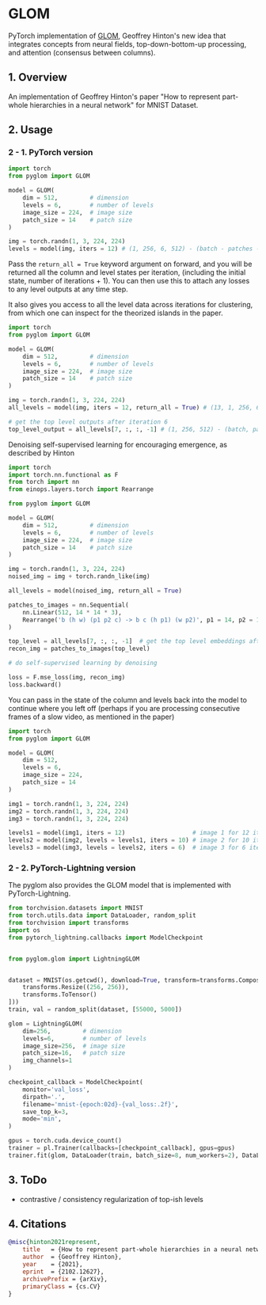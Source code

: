 # GLOM

PyTorch implementation of [GLOM](https://arxiv.org/abs/2102.12627), Geoffrey Hinton's new idea that integrates concepts from neural fields, top-down-bottom-up processing, and attention (consensus between columns).

## 1. Overview

An implementation of Geoffrey Hinton's paper "How to represent part-whole hierarchies in a neural network" for MNIST Dataset.

## 2. Usage

### 2 - 1. PyTorch version

```python
import torch
from pyglom import GLOM

model = GLOM(
    dim = 512,         # dimension
    levels = 6,        # number of levels
    image_size = 224,  # image size
    patch_size = 14    # patch size
)

img = torch.randn(1, 3, 224, 224)
levels = model(img, iters = 12) # (1, 256, 6, 512) - (batch - patches - levels - dimension)
```

Pass the `return_all = True` keyword argument on forward, and you will be returned all the column and level states per iteration, (including the initial state, number of iterations + 1). You can then use this to attach any losses to any level outputs at any time step.

It also gives you access to all the level data across iterations for clustering, from which one can inspect for the theorized islands in the paper.

```python
import torch
from pyglom import GLOM

model = GLOM(
    dim = 512,         # dimension
    levels = 6,        # number of levels
    image_size = 224,  # image size
    patch_size = 14    # patch size
)

img = torch.randn(1, 3, 224, 224)
all_levels = model(img, iters = 12, return_all = True) # (13, 1, 256, 6, 512) - (time, batch, patches, levels, dimension)

# get the top level outputs after iteration 6
top_level_output = all_levels[7, :, :, -1] # (1, 256, 512) - (batch, patches, dimension)
```

Denoising self-supervised learning for encouraging emergence, as described by Hinton

```python
import torch
import torch.nn.functional as F
from torch import nn
from einops.layers.torch import Rearrange

from pyglom import GLOM

model = GLOM(
    dim = 512,         # dimension
    levels = 6,        # number of levels
    image_size = 224,  # image size
    patch_size = 14    # patch size
)

img = torch.randn(1, 3, 224, 224)
noised_img = img + torch.randn_like(img)

all_levels = model(noised_img, return_all = True)

patches_to_images = nn.Sequential(
    nn.Linear(512, 14 * 14 * 3),
    Rearrange('b (h w) (p1 p2 c) -> b c (h p1) (w p2)', p1 = 14, p2 = 14, h = (224 // 14))
)

top_level = all_levels[7, :, :, -1]  # get the top level embeddings after iteration 6
recon_img = patches_to_images(top_level)

# do self-supervised learning by denoising

loss = F.mse_loss(img, recon_img)
loss.backward()
```

You can pass in the state of the column and levels back into the model to continue where you left off (perhaps if you are processing consecutive frames of a slow video, as mentioned in the paper)

```python
import torch
from pyglom import GLOM

model = GLOM(
    dim = 512,
    levels = 6,
    image_size = 224,
    patch_size = 14
)

img1 = torch.randn(1, 3, 224, 224)
img2 = torch.randn(1, 3, 224, 224)
img3 = torch.randn(1, 3, 224, 224)

levels1 = model(img1, iters = 12)                   # image 1 for 12 iterations
levels2 = model(img2, levels = levels1, iters = 10) # image 2 for 10 iteratoins
levels3 = model(img3, levels = levels2, iters = 6)  # image 3 for 6 iterations
```

### 2 - 2. PyTorch-Lightning version

The pyglom also provides the GLOM model that is implemented with PyTorch-Lightning.

```python
from torchvision.datasets import MNIST
from torch.utils.data import DataLoader, random_split
from torchvision import transforms
import os
from pytorch_lightning.callbacks import ModelCheckpoint


from pyglom.glom import LightningGLOM


dataset = MNIST(os.getcwd(), download=True, transform=transforms.Compose([
    transforms.Resize((256, 256)),
    transforms.ToTensor()
]))
train, val = random_split(dataset, [55000, 5000])

glom = LightningGLOM(
    dim=256,         # dimension
    levels=6,        # number of levels
    image_size=256,  # image size
    patch_size=16,   # patch size
    img_channels=1
)

checkpoint_callback = ModelCheckpoint(
    monitor='val_loss',
    dirpath='.',
    filename='mnist-{epoch:02d}-{val_loss:.2f}',
    save_top_k=3,
    mode='min',
)

gpus = torch.cuda.device_count()
trainer = pl.Trainer(callbacks=[checkpoint_callback], gpus=gpus)
trainer.fit(glom, DataLoader(train, batch_size=8, num_workers=2), DataLoader(val, batch_size=32, num_workers=2))
```

## 3. ToDo

- contrastive / consistency regularization of top-ish levels

## 4. Citations

```bibtex
@misc{hinton2021represent,
    title   = {How to represent part-whole hierarchies in a neural network}, 
    author  = {Geoffrey Hinton},
    year    = {2021},
    eprint  = {2102.12627},
    archivePrefix = {arXiv},
    primaryClass = {cs.CV}
}
```

